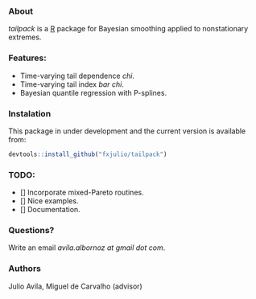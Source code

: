 ### About

*tailpack* is a [R](https://www.r-project.org) package for Bayesian smoothing applied to nonstationary extremes.

### Features:

* Time-varying tail dependence *chi*.
* Time-varying tail index *bar chi*.
* Bayesian quantile regression with P-splines.

### Instalation

This package in under development and the current version is available from:
```r
devtools::install_github("fxjulio/tailpack")
```

### TODO:
- [] Incorporate mixed-Pareto routines.
- [] Nice examples.
- [] Documentation.

### Questions?

Write an email *avila.albornoz at gmail dot com*.


### Authors

Julio Avila, Miguel de Carvalho (advisor)

